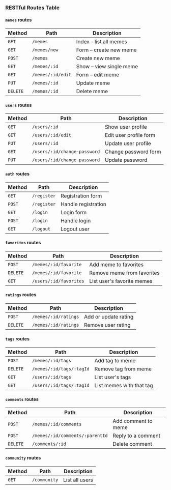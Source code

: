 ### RESTful Routes Table

#### `memes` routes
| Method | Path | Description |
|--------|------|-------------|
| `GET` | `/memes` | Index – list all memes |
| `GET` | `/memes/new` | Form – create new meme |
| `POST` | `/memes` | Create new meme |
| `GET` | `/memes/:id` | Show – view single meme |
| `GET` | `/memes/:id/edit` | Form – edit meme |
| `PUT` | `/memes/:id` | Update meme |
| `DELETE` | `/memes/:id` | Delete meme |

#### `users` routes
| Method | Path | Description |
|--------|------|-------------|
| `GET` | `/users/:id` | Show user profile |
| `GET` | `/users/:id/edit` | Edit user profile form |
| `PUT` | `/users/:id` | Update user profile |
| `GET` | `/users/:id/change-password` | Change password form |
| `PUT` | `/users/:id/change-password` | Update password |

#### `auth` routes
| Method | Path | Description |
|--------|------|-------------|
| `GET` | `/register` | Registration form |
| `POST` | `/register` | Handle registration |
| `GET` | `/login` | Login form |
| `POST` | `/login` | Handle login |
| `GET` | `/logout` | Logout user |

#### `favorites` routes
| Method | Path | Description |
|--------|------|-------------|
| `POST` | `/memes/:id/favorite` | Add meme to favorites |
| `DELETE` | `/memes/:id/favorite` | Remove meme from favorites |
| `GET` | `/users/:id/favorites` | List user's favorite memes |

#### `ratings` routes
| Method | Path | Description |
|--------|------|-------------|
| `POST` | `/memes/:id/ratings` | Add or update rating |
| `DELETE` | `/memes/:id/ratings` | Remove user rating |

#### `tags` routes
| Method | Path | Description |
|--------|------|-------------|
| `POST` | `/memes/:id/tags` | Add tag to meme |
| `DELETE` | `/memes/:id/tags/:tagId` | Remove tag from meme |
| `GET` | `/users/:id/tags` | List user's tags |
| `GET` | `/users/:id/tags/:tagId` | List memes with that tag |

#### `comments` routes
| Method | Path | Description |
|--------|------|-------------|
| `POST` | `/memes/:id/comments` | Add comment to meme |
| `POST` | `/memes/:id/comments/:parentId` | Reply to a comment |
| `DELETE` | `/comments/:id` | Delete comment |

#### `community` routes
| Method | Path | Description |
|--------|------|-------------|
| `GET` | `/community` | List all users |
